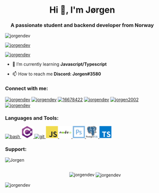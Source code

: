 <h1 align="center">Hi 👋, I'm Jørgen</h1>
<h3 align="center">A passionate student and backend developer from Norway</h3>

<p align="left"> <img src="https://komarev.com/ghpvc/?username=jorgendev&label=Profile%20views&color=0e75b6&style=flat&theme=radical" alt="jorgendev" /> </p>

<p align="left"> <a href="https://github.com/ryo-ma/github-profile-trophy"><img src="https://github-profile-trophy.vercel.app/?username=jorgendev" alt="jorgendev" /></a> </p>

<p align="left"> <a href="https://twitter.com/jorgendev" target="blank"><img src="https://img.shields.io/twitter/follow/jorgendev?logo=twitter&style=for-the-badge" alt="jorgendev" /></a> </p>

- 🌱 I’m currently learning **Javascript/Typescript**

- 📫 How to reach me **Discord: Jorgen#3580**

<h3 align="left">Connect with me:</h3>
<p align="left">
<a href="https://codepen.io/jorgendev" target="blank"><img align="center" src="https://raw.githubusercontent.com/rahuldkjain/github-profile-readme-generator/master/src/images/icons/Social/codepen.svg" alt="jorgendev" height="30" width="40" /></a>
<a href="https://twitter.com/jorgendev" target="blank"><img align="center" src="https://raw.githubusercontent.com/rahuldkjain/github-profile-readme-generator/master/src/images/icons/Social/twitter.svg" alt="jorgendev" height="30" width="40" /></a>
<a href="https://stackoverflow.com/users/16678422" target="blank"><img align="center" src="https://raw.githubusercontent.com/rahuldkjain/github-profile-readme-generator/master/src/images/icons/Social/stack-overflow.svg" alt="16678422" height="30" width="40" /></a>
<a href="https://codesandbox.com/jorgendev" target="blank"><img align="center" src="https://cdn.jsdelivr.net/npm/simple-icons@3.0.1/icons/codesandbox.svg" alt="jorgendev" height="30" width="40" /></a>
<a href="https://www.hackerrank.com/jorgen2002" target="blank"><img align="center" src="https://raw.githubusercontent.com/rahuldkjain/github-profile-readme-generator/master/src/images/icons/Social/hackerrank.svg" alt="jorgen2002" height="30" width="40" /></a>
<a href="https://www.leetcode.com/jorgendev" target="blank"><img align="center" src="https://raw.githubusercontent.com/rahuldkjain/github-profile-readme-generator/master/src/images/icons/Social/leet-code.svg" alt="jorgendev" height="30" width="40" /></a>
</p>

<h3 align="left">Languages and Tools:</h3>
<p align="left"> <a href="https://www.gnu.org/software/bash/" target="_blank"> <img src="https://www.vectorlogo.zone/logos/gnu_bash/gnu_bash-icon.svg" alt="bash" width="40" height="40"/> </a> <a href="https://www.w3schools.com/cs/" target="_blank"> <img src="https://raw.githubusercontent.com/devicons/devicon/master/icons/csharp/csharp-original.svg" alt="csharp" width="40" height="40"/> </a> <a href="https://git-scm.com/" target="_blank"> <img src="https://www.vectorlogo.zone/logos/git-scm/git-scm-icon.svg" alt="git" width="40" height="40"/> </a> <a href="https://developer.mozilla.org/en-US/docs/Web/JavaScript" target="_blank"> <img src="https://raw.githubusercontent.com/devicons/devicon/master/icons/javascript/javascript-original.svg" alt="javascript" width="40" height="40"/> </a> <a href="https://nodejs.org" target="_blank"> <img src="https://raw.githubusercontent.com/devicons/devicon/master/icons/nodejs/nodejs-original-wordmark.svg" alt="nodejs" width="40" height="40"/> </a> <a href="https://www.photoshop.com/en" target="_blank"> <img src="https://raw.githubusercontent.com/devicons/devicon/master/icons/photoshop/photoshop-line.svg" alt="photoshop" width="40" height="40"/> </a> <a href="https://www.postgresql.org" target="_blank"> <img src="https://raw.githubusercontent.com/devicons/devicon/master/icons/postgresql/postgresql-original-wordmark.svg" alt="postgresql" width="40" height="40"/> </a> <a href="https://www.typescriptlang.org/" target="_blank"> <img src="https://raw.githubusercontent.com/devicons/devicon/master/icons/typescript/typescript-original.svg" alt="typescript" width="40" height="40"/> </a> </p>

<h3 align="left">Support:</h3>
<p><a href="https://www.buymeacoffee.com/Jorgen"> <img align="left" src="https://cdn.buymeacoffee.com/buttons/v2/default-yellow.png" height="50" width="210" alt="Jorgen" /></a></p><br><br>

<p><img align="left" src="https://github-readme-stats.vercel.app/api/top-langs?username=jorgendev&show_icons=true&locale=en&layout=compact" alt="jorgendev" /></p>

<p>&nbsp;<img align="center" src="https://github-readme-stats.vercel.app/api?username=jorgendev&show_icons=true&locale=en" alt="jorgendev" /></p>

<p><img align="center" src="https://github-readme-streak-stats.herokuapp.com/?user=jorgendev&theme=dark" alt="jorgendev" /></p>
